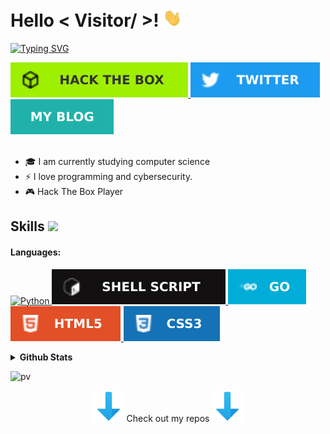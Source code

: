 <!--<img src = "https://mir-s3-cdn-cf.behance.net/project_modules/max_1200/4ff07986208593.5d9a654e92f36.gif" width="465" align="center">-->

<h1> Hello < Visitor/ >! <img src = "https://raw.githubusercontent.com/Rubioo02/Rubioo02/main/gif/Hi.gif" width = 30px> </h1>
<p align='center'>
</p>
<p>
 <a href="https://git.io/typing-svg">
  <img src="https://readme-typing-svg.demolab.com?font=Fira+Code&pause=1000&random=false&width=435&lines=Welcome+to+my+GitHub+profile!;I%C2%B4m+a+student" alt="Typing SVG" />
 </a>
</p>
<a href="https://app.hackthebox.com/users/1265397" target="_blank">
  <img alt="HTB" src="https://raw.githubusercontent.com/Rubioo02/Rubioo02/main/svg/Hack The Box-9FEF00.svg">
</a>   
<a href="https://twitter.com/j0sesito777" target="_blank">
  <img alt="Twitter" src="https://raw.githubusercontent.com/Rubioo02/Rubioo02/main/svg/Twitter-1D9BF0.svg">
</a>  
<a href="https://rubioo02.github.io/" target="_blank">
  <img src="https://raw.githubusercontent.com/Rubioo02/Rubioo02/main/svg/My-blog-20B2AA.svg" alt="BLOG">
</a>  <br>
<br>
  <ul style="list-style-type: disc;">
    <li>
      🎓 I am currently studying computer science
    </li>
    <li>
      ⚡ I love programming and cybersecurity.
    </li>
    <li>
      🎮 Hack The Box Player
    </li>
  </ul>
<h2> Skills <img src = "https://media2.giphy.com/media/QssGEmpkyEOhBCb7e1/giphy.gif?cid=ecf05e47a0n3gi1bfqntqmob8g9aid1oyj2wr3ds3mg700bl&rid=giphy.gif" width = 32px> </h2>

  <h4>Languages:</h4>
  <a href="https://github.com/Rubioo02?tab=repositories&q=&type=&language=python&sort=">
    <img alt="Python" src="https://img.shields.io/badge/Python-3776AB?style=for-the-badge&logo=python&logoColor=white">
  </a>
  <a href="https://github.com/Rubioo02?tab=repositories&q=&type=&language=shell&sort=">
   <img src="https://raw.githubusercontent.com/Rubioo02/Rubioo02/main/svg/shell_script-%23121011.svg" alt="BASH">
  </a>
  <a href="https://github.com/Rubioo02?tab=repositories&q=&type=&language=go&sort=">
   <img src="https://raw.githubusercontent.com/Rubioo02/Rubioo02/main/svg/Go-00ADD8.svg" alt="GO">
  </a>
  <a href="https://github.com/Rubioo02?tab=repositories&q=&type=&language=html&sort=">
   <img src="https://raw.githubusercontent.com/Rubioo02/Rubioo02/main/svg/html5-%23E34F26.svg" alt="HTML5">
  </a>
  <a href="https://github.com/Rubioo02?tab=repositories&q=&type=&language=css&sort=">
   <img src="https://raw.githubusercontent.com/Rubioo02/Rubioo02/main/svg/css3-%231572B6.svg" alt="CSS3">
  </a>

<br/>

<p>
    <details>
     <summary><strong>Github Stats</strong></summary>
     
[![Rubioo's github stats](https://github-readme-stats.vercel.app/api?username=Rubioo02&show_icons=true&theme=synthwave)](https://github.com/Rubioo02?tab=repositories)&nbsp;&nbsp;[![Rubioo Top Langs](https://github-readme-stats.vercel.app/api/top-langs/?username=Rubioo02&layout=compact&theme=synthwave)](https://github.com/Rubioo02)

</details>
</p>

<!---->
![pv](https://pageview.vercel.app/?github_user=Rubioo02)



<p align="center">
<img src="https://raw.githubusercontent.com/Rubioo02/Rubioo02/main/gif/flecha_abajo.gif" width="50" alt="FLECHA_ABAJO"> Check out my repos <img src="https://raw.githubusercontent.com/Rubioo02/Rubioo02/main/gif/flecha_abajo.gif" width="50" alt="FLECHA_ABAJO">
</p>
